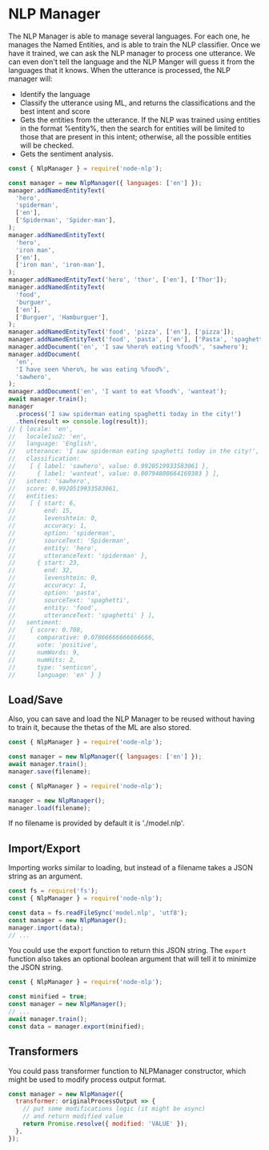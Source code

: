 # NLP Manager

The NLP Manager is able to manage several languages. For each one, he manages the Named Entities, and is able to train the NLP classifier. Once we have it trained, we can ask the NLP manager to process one utterance. We can even don't tell the language and the NLP Manger will guess it from the languages that it knows.
When the utterance is processed, the NLP manager will:

- Identify the language
- Classify the utterance using ML, and returns the classifications and the best intent and score
- Gets the entities from the utterance. If the NLP was trained using entities in the format %entity%, then the search for entities will be limited to those that are present in this intent; otherwise, all the possible entities will be checked.
- Gets the sentiment analysis.

```javascript
const { NlpManager } = require('node-nlp');

const manager = new NlpManager({ languages: ['en'] });
manager.addNamedEntityText(
  'hero',
  'spiderman',
  ['en'],
  ['Spiderman', 'Spider-man'],
);
manager.addNamedEntityText(
  'hero',
  'iron man',
  ['en'],
  ['iron man', 'iron-man'],
);
manager.addNamedEntityText('hero', 'thor', ['en'], ['Thor']);
manager.addNamedEntityText(
  'food',
  'burguer',
  ['en'],
  ['Burguer', 'Hamburguer'],
);
manager.addNamedEntityText('food', 'pizza', ['en'], ['pizza']);
manager.addNamedEntityText('food', 'pasta', ['en'], ['Pasta', 'spaghetti']);
manager.addDocument('en', 'I saw %hero% eating %food%', 'sawhero');
manager.addDocument(
  'en',
  'I have seen %hero%, he was eating %food%',
  'sawhero',
);
manager.addDocument('en', 'I want to eat %food%', 'wanteat');
await manager.train();
manager
  .process('I saw spiderman eating spaghetti today in the city!')
  .then(result => console.log(result));
// { locale: 'en',
//   localeIso2: 'en',
//   language: 'English',
//   utterance: 'I saw spiderman eating spaghetti today in the city!',
//   classification:
//    [ { label: 'sawhero', value: 0.9920519933583061 },
//      { label: 'wanteat', value: 0.00794800664169383 } ],
//   intent: 'sawhero',
//   score: 0.9920519933583061,
//   entities:
//    [ { start: 6,
//        end: 15,
//        levenshtein: 0,
//        accuracy: 1,
//        option: 'spiderman',
//        sourceText: 'Spiderman',
//        entity: 'hero',
//        utteranceText: 'spiderman' },
//      { start: 23,
//        end: 32,
//        levenshtein: 0,
//        accuracy: 1,
//        option: 'pasta',
//        sourceText: 'spaghetti',
//        entity: 'food',
//        utteranceText: 'spaghetti' } ],
//   sentiment:
//    { score: 0.708,
//      comparative: 0.07866666666666666,
//      vote: 'positive',
//      numWords: 9,
//      numHits: 2,
//      type: 'senticon',
//      language: 'en' } }
```


## Load/Save

Also, you can save and load the NLP Manager to be reused without having to train it, because the thetas of the ML are also stored.

```javascript
const { NlpManager } = require('node-nlp');

const manager = new NlpManager({ languages: ['en'] });
await manager.train();
manager.save(filename);
```

```javascript
const { NlpManager } = require('node-nlp');

manager = new NlpManager();
manager.load(filename);
```

If no filename is provided by default it is './model.nlp'.


## Import/Export

Importing works similar to loading, but instead of a filename takes a JSON string as an argument.

```javascript
const fs = require('fs');
const { NlpManager } = require('node-nlp');

const data = fs.readFileSync('model.nlp', 'utf8');
const manager = new NlpManager();
manager.import(data);
// ...
```

You could use the export function to return this JSON string. The ``export`` function also takes an optional boolean argument that will tell it to minimize the JSON string.

```javascript
const { NlpManager } = require('node-nlp');

const minified = true;
const manager = new NlpManager();
// ...
await manager.train();
const data = manager.export(minified);
```


## Transformers

You could pass transformer function to NLPManager constructor, which might be used to modify process output format.

```javascript
const manager = new NlpManager({
  transformer: originalProcessOutput => {
    // put some modifications logic (it might be async)
    // and return modified value
    return Promise.resolve({ modified: 'VALUE' });
  },
});
```
